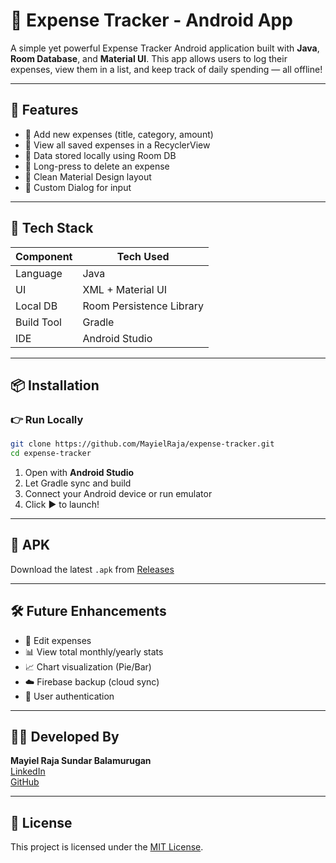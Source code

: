 # 💸 Expense Tracker - Android App

A simple yet powerful Expense Tracker Android application built with **Java**, **Room Database**, and **Material UI**. This app allows users to log their expenses, view them in a list, and keep track of daily spending — all offline!

---

## 📱 Features

- 🔹 Add new expenses (title, category, amount)
- 🔹 View all saved expenses in a RecyclerView
- 🔹 Data stored locally using Room DB
- 🔹 Long-press to delete an expense
- 🔹 Clean Material Design layout
- 🔹 Custom Dialog for input

---

## 🚀 Tech Stack

| Component       | Tech Used         |
|----------------|-------------------|
| Language        | Java              |
| UI              | XML + Material UI |
| Local DB        | Room Persistence Library |
| Build Tool      | Gradle            |
| IDE             | Android Studio    |

---

## 📦 Installation

### 👉 Run Locally
```bash
git clone https://github.com/MayielRaja/expense-tracker.git
cd expense-tracker
```
1. Open with **Android Studio**
2. Let Gradle sync and build
3. Connect your Android device or run emulator
4. Click ▶️ to launch!

---

## 📂 APK

Download the latest `.apk` from [Releases](https://github.com/MayielRaja/Expense-Tracker/releases)

---

## 🛠 Future Enhancements

- 🔄 Edit expenses
- 📊 View total monthly/yearly stats
- 📈 Chart visualization (Pie/Bar)
- ☁️ Firebase backup (cloud sync)
- 🔐 User authentication

---

## 👨‍💻 Developed By

**Mayiel Raja Sundar Balamurugan**  
[LinkedIn](https://www.linkedin.com/in/mayiel-raja-sundar-balamurugan-64a4641a74/)  
[GitHub](https://github.com/MayielRaja)

---

## 📝 License

This project is licensed under the [MIT License](LICENSE).
